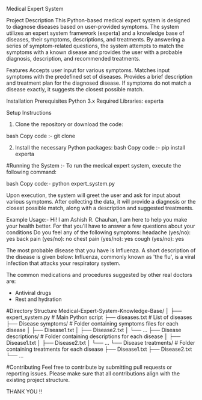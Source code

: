 Medical Expert System

Project Description
This Python-based medical expert system is designed to diagnose diseases based on user-provided symptoms. The system utilizes an expert system framework (experta) and a knowledge base of diseases, their symptoms, descriptions, and treatments. By answering a series of symptom-related questions, the system attempts to match the symptoms with a known disease and provides the user with a probable diagnosis, description, and recommended treatments.


Features
Accepts user input for various symptoms.
Matches input symptoms with the predefined set of diseases.
Provides a brief description and treatment plan for the diagnosed disease.
If symptoms do not match a disease exactly, it suggests the closest possible match.

Installation
Prerequisites
Python 3.x
Required Libraries: experta

Setup Instructions
1) Clone the repository or download the code:

bash
Copy code :- 
git clone <repository-url>

2) Install the necessary Python packages:
bash
Copy code :- 
pip install experta

#Running the System :-
To run the medical expert system, execute the following command:

bash
Copy code:-
python expert_system.py


Upon execution, the system will greet the user and ask for input about various symptoms. After collecting the data, it will provide a diagnosis or the closest possible match, along with a description and suggested treatments.

Example Usage:- Hi! I am Ashish R. Chauhan, I am here to help you make your health better.
For that you'll have to answer a few questions about your conditions
Do you feel any of the following symptoms:
headache (yes/no): yes
back pain (yes/no): no
chest pain (yes/no): yes
cough (yes/no): yes

The most probable disease that you have is Influenza.
A short description of the disease is given below:
Influenza, commonly known as 'the flu', is a viral infection that attacks your respiratory system.

The common medications and procedures suggested by other real doctors are:
- Antiviral drugs
- Rest and hydration


#Directory Structure
Medical-Expert-System-Knowledge-Base/
│
├── expert_system.py                 # Main Python script
├── diseases.txt                     # List of diseases
├── Disease symptoms/                # Folder containing symptoms files for each disease
│   ├── Disease1.txt
│   ├── Disease2.txt
│   └── ...
├── Disease descriptions/            # Folder containing descriptions for each disease
│   ├── Disease1.txt
│   ├── Disease2.txt
│   └── ...
└── Disease treatments/              # Folder containing treatments for each disease
    ├── Disease1.txt
    ├── Disease2.txt
    └── ...


    
#Contributing
Feel free to contribute by submitting pull requests or reporting issues. Please make sure that all contributions align with the existing project structure.


THANK YOU !!
